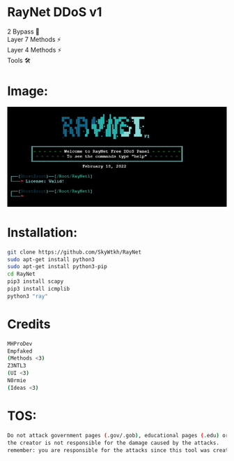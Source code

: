 # RayNet DDoS v1
2 Bypass 🐐<br>Layer 7 Methods ⚡<br>Layer 4 Methods ⚡<br>Tools 🛠️<br>

# Image:
![GitHub Logo](img.png)

# Installation:
```sh
git clone https://github.com/SkyWtkh/RayNet
sudo apt-get install python3
sudo apt-get install python3-pip
cd RayNet
pip3 install scapy
pip3 install icmplib
python3 "ray"
```

# Credits
```sh
MHProDev
Empfaked
(Methods <3)
Z3NTL3
(UI <3)
N0rmie
(Ideas <3)
```

# TOS:
```sh
Do not attack government pages (.gov/.gob), educational pages (.edu) or the United States Department of Defense (.mil), 
the creator is not responsible for the damage caused by the attacks. 
remember: you are responsible for the attacks since this tool was created for educational purposes
```
